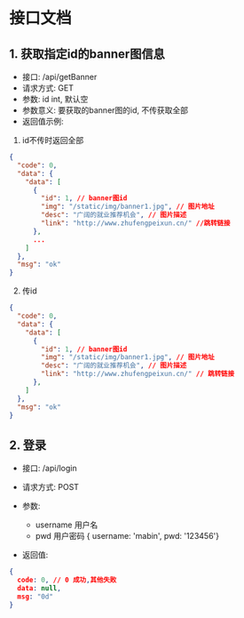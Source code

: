 # 接口文档

## 1. 获取指定id的banner图信息
+ 接口: /api/getBanner
+ 请求方式: GET
+ 参数: id int, 默认空
+ 参数意义: 要获取的banner图的id, 不传获取全部
+ 返回值示例:

1. id不传时返回全部
```json
{
  "code": 0,
  "data": {
    "data": [
      {
        "id": 1, // banner图id
        "img": "/static/img/banner1.jpg", // 图片地址
        "desc": "广阔的就业推荐机会", // 图片描述
        "link": "http://www.zhufengpeixun.cn/" //跳转链接
      },
      ...
    ]
  },
  "msg": "ok"
}
```

2. 传id
```json
{
  "code": 0,
  "data": {
    "data": [
      {
        "id": 1, // banner图id
        "img": "/static/img/banner1.jpg", // 图片地址
        "desc": "广阔的就业推荐机会", // 图片描述
        "link": "http://www.zhufengpeixun.cn/" // 跳转链接
      },
    ]
  },
  "msg": "ok"
}
```

## 2. 登录
+ 接口: /api/login
+ 请求方式: POST
+ 参数: 
    - username 用户名
    - pwd 用户密码
{ username: 'mabin', pwd: '123456'}

+ 返回值:
```json
{
  code: 0, // 0 成功,其他失败
  data: null,
  msg: "0d"
}
```
